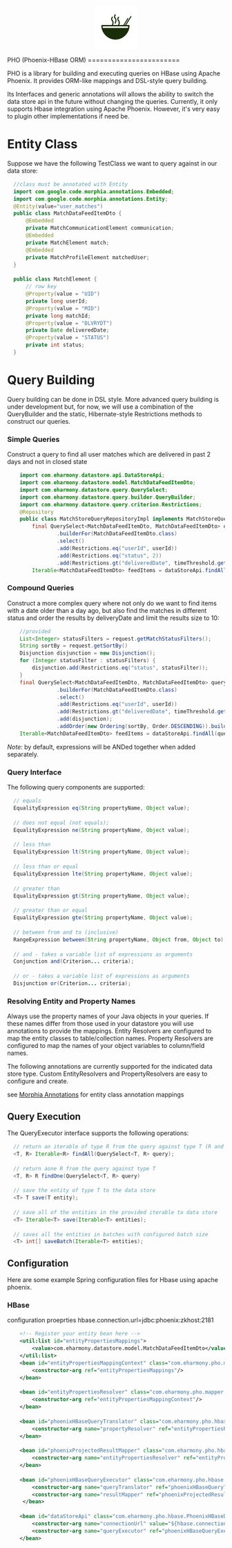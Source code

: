 <p align="center">
  <img src="pho.png" width="100" height="100"/>
</p>
PHO (Phoenix-HBase ORM)
=======================

PHO is a library for building and executing queries on HBase using Apache Phoenix.
It provides ORM-like mappings and DSL-style query building.

Its Interfaces and generic annotations will allows the ability to switch the data store api in the future without changing the queries.
Currently, it only supports Hbase integration using Apache Phoenix. However, it's very easy to plugin other implementations if need be.

# Entity Class
Suppose we have the following TestClass we want to query against in our data store:

```java
  //class must be annotated with Entity
  import com.google.code.morphia.annotations.Embedded;
  import com.google.code.morphia.annotations.Entity;
  @Entity(value="user_matches")
  public class MatchDataFeedItemDto {
	  @Embedded
	  private MatchCommunicationElement communication;
	  @Embedded
	  private MatchElement match;
	  @Embedded
	  private MatchProfileElement matchedUser;
  }

  public class MatchElement {
      // row key
      @Property(value = "UID")
      private long userId;
      @Property(value = "MID")
      private long matchId;
      @Property(value = "DLVRYDT")
      private Date deliveredDate;
      @Property(value = "STATUS")
      private int status;
  }
```

# Query Building

Query building can be done in DSL style. More advanced query building is under development but, for now, we will use a combination of the QueryBuilder and the static, Hibernate-style Restrictions methods to construct our queries.

### Simple Queries

Construct a query to find all user matches which are delivered in past 2 days and not in closed state

```java
    import com.eharmony.datastore.api.DataStoreApi;
	import com.eharmony.datastore.model.MatchDataFeedItemDto;
	import com.eharmony.datastore.query.QuerySelect;
	import com.eharmony.datastore.query.builder.QueryBuilder;
	import com.eharmony.datastore.query.criterion.Restrictions;
	@Repository
	public class MatchStoreQueryRepositoryImpl implements MatchStoreQueryRepository {
		final QuerySelect<MatchDataFeedItemDto, MatchDataFeedItemDto> query = QueryBuilder
                .builderFor(MatchDataFeedItemDto.class)
                .select()
                .add(Restrictions.eq("userId", userId))
                .add(Restrictions.eq("status", 2))
                .add(Restrictions.gt("deliveredDate", timeThreshold.getTime())).build();
        Iterable<MatchDataFeedItemDto> feedItems = dataStoreApi.findAll(query);
```

### Compound Queries

Construct a more complex query where not only do we want to find items with a date older than a day ago, but also find the matches in different status and order the results by deliveryDate and limit the results size to 10:

```java
    //provided
    List<Integer> statusFilters = request.getMatchStatusFilters();
    String sortBy = request.getSortBy()
    Disjunction disjunction = new Disjunction();
    for (Integer statusFilter : statusFilters) {
    	disjunction.add(Restrictions.eq("status", statusFilter));
    }
    final QuerySelect<MatchDataFeedItemDto, MatchDataFeedItemDto> query = QueryBuilder
                .builderFor(MatchDataFeedItemDto.class)
                .select()
                .add(Restrictions.eq("userId", userId))
                .add(Restrictions.gt("deliveredDate", timeThreshold.getTime()));
    			.add(disjunction);
    			.addOrder(new Ordering(sortBy, Order.DESCENDING)).build();
    Iterable<MatchDataFeedItemDto> feedItems = dataStoreApi.findAll(query);
```

*Note:* by default, expressions will be ANDed together when added separately.

### Query Interface
The following query components are supported:

```java
  // equals
  EqualityExpression eq(String propertyName, Object value);

  // does not equal (not equals);
  EqualityExpression ne(String propertyName, Object value);

  // less than
  EqualityExpression lt(String propertyName, Object value);

  // less than or equal
  EqualityExpression lte(String propertyName, Object value);

  // greater than
  EqualityExpression gt(String propertyName, Object value);

  // greater than or equal
  EqualityExpression gte(String propertyName, Object value);

  // between from and to (inclusive)
  RangeExpression between(String propertyName, Object from, Object to);

  // and - takes a variable list of expressions as arguments
  Conjunction and(Criterion... criteria);

  // or - takes a variable list of expressions as arguments
  Disjunction or(Criterion... criteria);

```

### Resolving Entity and Property Names

Always use the property names of your Java objects in your queries.
If these names differ from those used in your datastore you will use annotations to provide the mappings.
Entity Resolvers are configured to map the entity classes to table/collection names.
Property Resolvers are configured to map the names of your object variables to column/field names.

The following annotations are currently supported for the indicated data store type.
Custom EntityResolvers and PropertyResolvers are easy to configure and create.

see [Morphia Annotations](https://code.google.com/p/morphia/wiki/AllAnnotations) for entity class annotation mappings


## Query Execution

The QueryExecutor interface supports the following operations:

```java
  // return an iterable of type R from the query against type T (R and T will often be the same type)
  <T, R> Iterable<R> findAll(QuerySelect<T, R> query);
  
  // return aone R from the query against type T
  <T, R> R findOne(QuerySelect<T, R> query)
  
  // save the entity of type T to the data store
  <T> T save(T entity);
  
  // save all of the entities in the provided iterable to data store
  <T> Iterable<T> save(Iterable<T> entities);
  
  // saves all the entities in batches with configured batch size
  <T> int[] saveBatch(Iterable<T> entities);
```

## Configuration

Here are some example Spring configuration files for Hbase using apache phoenix.

### HBase
configuration proeprties
hbase.connection.url=jdbc:phoenix:zkhost:2181

```xml
    <!-- Register your entity bean here -->
    <util:list id="entityPropertiesMappings">
	    <value>com.eharmony.datastore.model.MatchDataFeedItemDto</value>
	</util:list>
	<bean id="entityPropertiesMappingContext" class="com.eharmony.pho.mapper.EntityPropertiesMappingContext">
	    <constructor-arg ref="entityPropertiesMappings"/>
	</bean>
	
	<bean id="entityPropertiesResolver" class="com.eharmony.pho.mapper.EntityPropertiesResolver">
	    <constructor-arg ref="entityPropertiesMappingContext"/>
	</bean>
	
	<bean id="phoenixHBaseQueryTranslator" class="com.eharmony.pho.hbase.translator.PhoenixHBaseQueryTranslator">
	    <constructor-arg name="propertyResolver" ref="entityPropertiesResolver" />
	</bean>
	
	<bean id="phoenixProjectedResultMapper" class="com.eharmony.pho.hbase.mapper.PhoenixProjectedResultMapper">
	    <constructor-arg name="entityPropertiesResolver" ref="entityPropertiesResolver" />
	</bean>
	
	<bean id="phoenixHBaseQueryExecutor" class="com.eharmony.pho.hbase.query.PhoenixHBaseQueryExecutor"> 
	    <constructor-arg name="queryTranslator" ref="phoenixHBaseQueryTranslator"/>
	    <constructor-arg name="resultMapper" ref="phoenixProjectedResultMapper" />
	 </bean>
	 
	<bean id="dataStoreApi" class="com.eharmony.pho.hbase.PhoenixHBaseDataStoreApiImpl">
	    <constructor-arg name="connectionUrl" value="${hbase.connection.url}"/>
	    <constructor-arg name="queryExecutor" ref="phoenixHBaseQueryExecutor"/>
	</bean>

```

